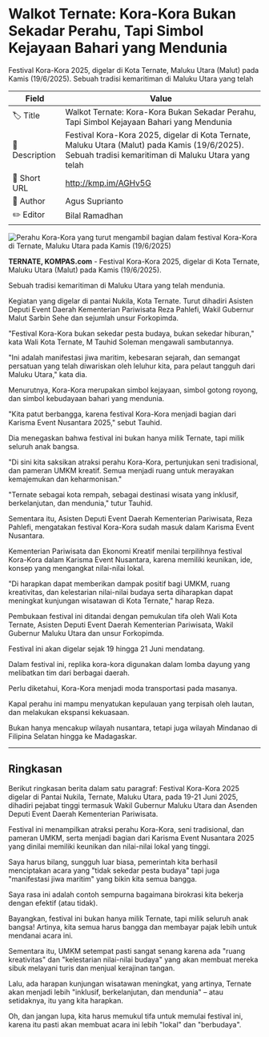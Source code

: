 # Walkot Ternate: Kora-Kora Bukan Sekadar Perahu, Tapi Simbol Kejayaan Bahari yang Mendunia

Festival Kora-Kora 2025, digelar di Kota Ternate, Maluku Utara (Malut) pada Kamis (19/6/2025). Sebuah tradisi kemaritiman di Maluku Utara yang telah 

| Field         | Value                                                       |
|---------------|-------------------------------------------------------------|
| 🏷️ Title       | Walkot Ternate: Kora-Kora Bukan Sekadar Perahu, Tapi Simbol Kejayaan Bahari yang Mendunia |
| 📝 Description | Festival Kora-Kora 2025, digelar di Kota Ternate, Maluku Utara (Malut) pada Kamis (19/6/2025). Sebuah tradisi kemaritiman di Maluku Utara yang telah  |
| 🔗 Short URL   | http://kmp.im/AGHv5G |
| 👤 Author      | Agus Suprianto |
| ✏️ Editor      | Bilal Ramadhan |

![Perahu Kora-Kora yang turut mengambil bagian dalam festival Kora-Kora di Ternate, Maluku Utara pada Kamis (19/6/2025)](https://asset.kompas.com/crops/gaSDWRutWuZOhxCRqVaC4z_it2s=/0x0:0x0/750x500/data/photo/2025/06/19/6853d7f8e989e.jpg)

**TERNATE, KOMPAS.com** - Festival Kora-Kora 2025, digelar di Kota Ternate, Maluku Utara (Malut) pada Kamis (19/6/2025).

Sebuah tradisi kemaritiman di Maluku Utara yang telah mendunia.

Kegiatan yang digelar di pantai Nukila, Kota Ternate. Turut dihadiri Asisten Deputi Event Daerah Kementerian Pariwisata Reza Pahlefi, Wakil Gubernur Malut Sarbin Sehe dan sejumlah unsur Forkopimda.

\"Festival Kora-Kora bukan sekedar pesta budaya, bukan sekedar hiburan,\" kata Wali Kota Ternate, M Tauhid Soleman mengawali sambutannya.

\"Ini adalah manifestasi jiwa maritim, kebesaran sejarah, dan semangat persatuan yang telah diwariskan oleh leluhur kita, para pelaut tangguh dari Maluku Utara,\" kata dia.

Menurutnya, Kora-Kora merupakan simbol kejayaan, simbol gotong royong, dan simbol kebudayaan bahari yang mendunia.

\"Kita patut berbangga, karena festival Kora-Kora menjadi bagian dari Karisma Event Nusantara 2025,\" sebut Tauhid.

Dia menegaskan bahwa festival ini bukan hanya milik Ternate, tapi milik seluruh anak bangsa.

\"Di sini kita saksikan atraksi perahu Kora-Kora, pertunjukan seni tradisional, dan pameran UMKM kreatif. Semua menjadi ruang untuk merayakan kemajemukan dan keharmonisan.\"

\"Ternate sebagai kota rempah, sebagai destinasi wisata yang inklusif, berkelanjutan, dan mendunia,\" tutur Tauhid.

Sementara itu, Asisten Deputi Event Daerah Kementerian Pariwisata, Reza Pahlefi, mengatakan festival Kora-Kora sudah masuk dalam Karisma Event Nusantara.

Kementerian Pariwisata dan Ekonomi Kreatif menilai terpilihnya festival Kora-Kora dalam Karisma Event Nusantara, karena memiliki keunikan, ide, konsep yang mengangkat nilai-nilai lokal.

\"Di harapkan dapat memberikan dampak positif bagi UMKM, ruang kreativitas, dan kelestarian nilai-nilai budaya serta diharapkan dapat meningkat kunjungan wisatawan di Kota Ternate,\" harap Reza.

Pembukaan festival ini ditandai dengan pemukulan tifa oleh Wali Kota Ternate, Asisten Deputi Event Daerah Kementerian Pariwisata, Wakil Gubernur Maluku Utara dan unsur Forkopimda.

Festival ini akan digelar sejak 19 hingga 21 Juni mendatang.

Dalam festival ini, replika kora-kora digunakan dalam lomba dayung yang melibatkan tim dari berbagai daerah.

Perlu diketahui, Kora-Kora menjadi moda transportasi pada masanya.

Kapal perahu ini mampu menyatukan kepulauan yang terpisah oleh lautan, dan melakukan ekspansi kekuasaan.

Bukan hanya mencakup wilayah nusantara, tetapi juga wilayah Mindanao di Filipina Selatan hingga ke Madagaskar.

---
## Ringkasan

Berikut ringkasan berita dalam satu paragraf: Festival Kora-Kora 2025 digelar di Pantai Nukila, Ternate, Maluku Utara, pada 19-21 Juni 2025, dihadiri pejabat tinggi termasuk Wakil Gubernur Maluku Utara dan Asenden Deputi Event Daerah Kementerian Pariwisata.

 Festival ini menampilkan atraksi perahu Kora-Kora, seni tradisional, dan pameran UMKM, serta menjadi bagian dari Karisma Event Nusantara 2025 yang dinilai memiliki keunikan dan nilai-nilai lokal yang tinggi.



Saya harus bilang, sungguh luar biasa, pemerintah kita berhasil menciptakan acara yang "tidak sekedar pesta budaya" tapi juga "manifestasi jiwa maritim" yang bikin kita semua bangga.

 Saya rasa ini adalah contoh sempurna bagaimana birokrasi kita bekerja dengan efektif (atau tidak).

 Bayangkan, festival ini bukan hanya milik Ternate, tapi milik seluruh anak bangsa! Artinya, kita semua harus bangga dan membayar pajak lebih untuk mendanai acara ini.

 Sementara itu, UMKM setempat pasti sangat senang karena ada "ruang kreativitas" dan "kelestarian nilai-nilai budaya" yang akan membuat mereka sibuk melayani turis dan menjual kerajinan tangan.

 Lalu, ada harapan kunjungan wisatawan meningkat, yang artinya, Ternate akan menjadi lebih "inklusif, berkelanjutan, dan mendunia" – atau setidaknya, itu yang kita harapkan.

 Oh, dan jangan lupa, kita harus memukul tifa untuk memulai festival ini, karena itu pasti akan membuat acara ini lebih "lokal" dan "berbudaya".

